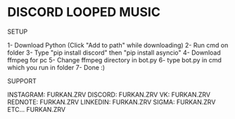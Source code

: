 # DISCORD LOOPED MUSIC



SETUP

1- Download Python (Click "Add to path" while downloading)
2- Run cmd on folder
3- Type "pip install discord" then "pip install asyncio"
4- Download ffmpeg for pc
5- Change ffmpeg directory in bot.py
6- type bot.py in cmd which you run in folder
7- Done :)

SUPPORT

INSTAGRAM:  FURKAN.ZRV
DISCORD:    FURKAN.ZRV
VK:         FURKAN.ZRV
REDNOTE:    FURKAN.ZRV
LINKEDIN:   FURKAN.ZRV
SIGMA:      FURKAN.ZRV
ETC...      FURKAN.ZRV
